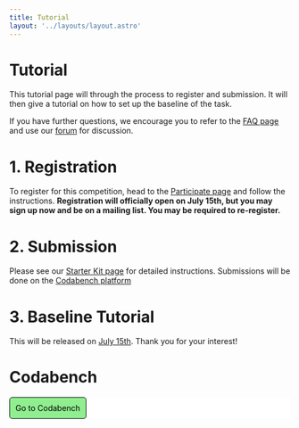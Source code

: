 ```yaml
---
title: Tutorial
layout: '../layouts/layout.astro'
---
```


# Tutorial

This tutorial page will through the process to register and submission. It will then give a tutorial on how to set up the baseline of the task.

If you have further questions, we encourage you to refer to the [FAQ page](https://nl4opt.github.io/neurips-2024/faq/) and use our [forum](https://github.com/nl4opt/neurips-2024/discussions) for discussion.

# 1. Registration

To register for this competition, head to the [Participate page](https://nl4opt.github.io/neurips-2024/participate/) and follow the instructions. **Registration will officially open on July 15th, but you may sign up now and be on a mailing list. You may be required to re-register.**

# 2. Submission

Please see our [Starter Kit page](https://nl4opt.github.io/neurips-2024/starterkit/) for detailed instructions. Submissions will be done on the [Codabench platform](https://www.codabench.org/competitions/2598/)

# 3. Baseline Tutorial

This will be released on <u>July 15th</u>. Thank you for your interest!

# Codabench

<div class ="Buttons">
    <div class="codabench">
        <a class="codabench-link" href="https://www.codabench.org/competitions/2598/" target="_blank">Go to Codabench</a>
    </div>
</div>

<style>
    .codabench {
        display: flex;
        background-color: white;
    }
    .codabench-link {
        display: flex;
        align-items: center;
        justify-content: flex-end;
        background-color: lightgreen;
        color: black;
        padding: 10px;
        border-radius: 5px;
        text-decoration: none;
        border: 1px solid black;
    }

    .codabench-link:hover {
        text-decoration: none;
        box-shadow: 5px 5px 0px 0px black;
        transform: translateY(-5px);
        transition: all 0.3s ease-in-out;
        text-decoration: none;
        display: inline-block;
    }

    .codabench-link:focus,
    .codabench-link:active {
        outline: none;
    }

    .codabench-link span {
        margin-left: 10px;
        display: inline-block;
    }
</style>